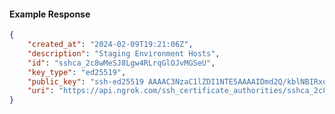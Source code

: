 <!-- Code generated for API Clients. DO NOT EDIT. -->

#### Example Response

```json
{
	"created_at": "2024-02-09T19:21:06Z",
	"description": "Staging Environment Hosts",
	"id": "sshca_2c8wMeSJ8Lgw4RLrqGlOJvMGSeU",
	"key_type": "ed25519",
	"public_key": "ssh-ed25519 AAAAC3NzaC1lZDI1NTE5AAAAIDmd2Q/kblNBIRxqR6uhyA3v8EgvoGuNmf7wNWlRSGW/",
	"uri": "https://api.ngrok.com/ssh_certificate_authorities/sshca_2c8wMeSJ8Lgw4RLrqGlOJvMGSeU"
}
```
